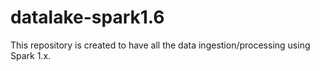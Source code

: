 # datalake-spark1.6
This repository is created to have all the data ingestion/processing using Spark 1.x.
